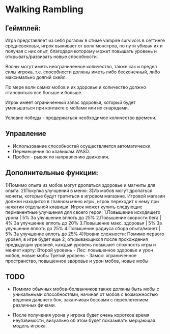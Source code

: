 # Walking Rambling

## Геймплей:

Игра представляет из себя рогалик в стиме vampire survivors в сеттинге средневековья, игрок выживает от волн монстров, по пути убивая их и получая с них опыт, благодаря которому может повышать уровень и открывать/развивать новые способности.

Волны могут иметь неограниченное количество, также как и предел силы игрока, т.е. способности должны иметь либо бесконечный, либо максимально долгий скейл.

По мере волн самих мобов и их здоровье и количество должно становиться все больше и больше.

Игрок имеет ограниченный запас здоровья, который будет уменьшаться при контакте с мобами или их снарядами. 

Условие победы - продержаться необходимое количество времени.

## Управление

- Использование способностей осуществляется автоматически.
- Перемещение по клавишам WASD.
- Пробел - рывок по направлению движения.

## Дополнительные функции:

1)Помимо опыта из мобов могут дропаться здоровье и магниты для опыта.
2)Покупка улучшений в меню:
3)Из мобов могут дропаться монеты, которые будут тратиться в игровом магазине.
Игровой магазин должен находится в главном меню игры, игрок переходит к нему при нажатии отдельной клавиши. Игрок может купить следующие перманентные улучшения для своего героя:
1.Повышение исходящего урона | 5% За улучшение вплоть до 25%
2.Повышение скорости бега | 4% За улучшение вплоть до 20%
3.Повышение макс. здоровья | 5% За улучшение вплоть до 25%
4.Повышение радиуса сбора опыта/монет | 5% За улучшение вплоть до 25%
4)Уровни сложности:
	Помимо первого уровня, в игре будет еще 2, открывающихся после прохождения предыдущих уровней, каждый уровень повышает сложность игры и меняет карту:
	Второй уровень - Лес: повышенное здоровье и урон мобов, новые мобы
	Третий уровень - Замок: ограниченное пространство, повышенное здоровье и урон мобов, новые мобы


## TODO

- Помимо обычных мобов-болванчиков также должны быть мобы с уникальными способностями, начиная от мобов с возможностью ведения дальнего боя, заканчивая боссами с переплетением различных фичами.

- После получения урона у игрока будет очень короткое время неуязвимости, визуально об этом будет показывать мерцающая модель игрока.

